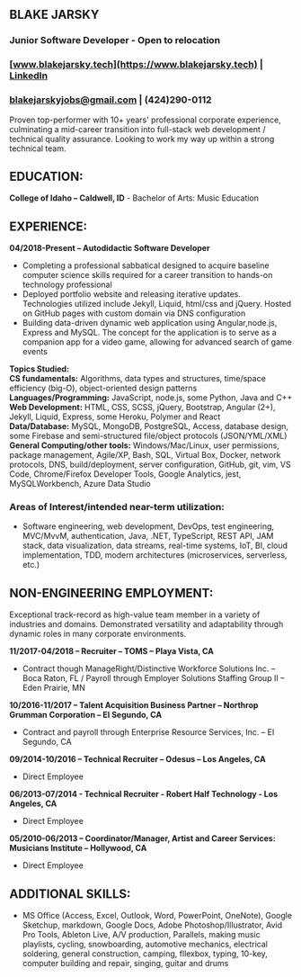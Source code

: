[//]: # (OPEN THIS FILE IN A WEB BROWSER)

## **BLAKE JARSKY**  
### Junior Software Developer - Open to relocation  
### [www.blakejarsky.tech](https://www.blakejarsky.tech) | [LinkedIn](https://linkedin.com/in/blakejarsky)  
### [blakejarskyjobs@gmail.com](mailto:blakejarskyjobs@gmail.com) | (424)290-0112  
  
Proven top-performer with 10+ years' professional corporate experience, culminating a mid-career transition into full-stack web development / technical quality assurance. Looking to work my way up within a strong technical team.  

## **EDUCATION:**  
**College of Idaho – Caldwell, ID** - Bachelor of Arts: Music Education  

## **EXPERIENCE:**  
**04/2018-Present – Autodidactic Software Developer**  

- Completing a professional sabbatical designed to acquire baseline computer science skills required for a career transition to hands-on technology professional  
- Deployed portfolio website and releasing iterative updates. Technologies utilized include Jekyll, Liquid, html/css and jQuery. Hosted on GitHub pages with custom domain via DNS configuration  
- Building data-driven dynamic web application using Angular,node.js, Express and MySQL. The concept for the application is to serve as a companion app for a video game, allowing for advanced search of game events

**Topics Studied:**  
**CS fundamentals:** Algorithms, data types and structures, time/space efficiency (big-O), object-oriented design patterns  
**Languages/Programming:** JavaScript, node.js, some Python, Java and C++  
**Web Development:** HTML, CSS, SCSS, jQuery, Bootstrap, Angular (2+), Jekyll, Liquid, Express, some Heroku, Polymer and React  
**Data/Database:** MySQL, MongoDB, PostgreSQL, Access, database design, some Firebase and semi-structured file/object protocols (JSON/YML/XML)  
**General Computing/other tools:** Windows/Mac/Linux, user permissions, package management, Agile/XP, Bash, SQL, Virtual Box, Docker, network protocols, DNS, build/deployment, server configuration, GitHub, git, vim, VS Code, Chrome/Firefox Developer Tools, Google Analytics, jest, MySQLWorkbench, Azure Data Studio  

### **Areas of Interest/intended near-term utilization:**  
- Software engineering, web development, DevOps, test engineering, MVC/MvvM, authentication, Java, .NET, TypeScript, REST API, JAM stack, data visualization, data streams, real-time systems, IoT, BI, cloud implementation, TDD, modern architectures (microservices, serverless, etc.)  

## **NON-ENGINEERING EMPLOYMENT:**  
Exceptional track-record as high-value team member in a variety of industries and domains. Demonstrated versatility and adaptability through dynamic roles in many corporate environments.

**11/2017-04/2018 – Recruiter – TOMS – Playa Vista, CA**  
- Contract though ManageRight/Distinctive Workforce Solutions Inc. – Boca Raton, FL / Payroll through Employer Solutions Staffing Group II – Eden Prairie, MN

**10/2016-11/2017 – Talent Acquisition Business Partner – Northrop Grumman Corporation – El Segundo, CA**  
- Contract and payroll through Enterprise Resource Services, Inc. – El Segundo, CA

**09/2014-10/2016 – Technical Recruiter – Odesus – Los Angeles, CA**  
- Direct Employee

**06/2013-07/2014 - Technical Recruiter - Robert Half Technology - Los Angeles, CA**  
- Direct Employee

**05/2010-06/2013 – Coordinator/Manager, Artist and Career Services:  Musicians Institute – Hollywood, CA**  
- Direct Employee

## **ADDITIONAL SKILLS:**  
- MS Office (Access, Excel, Outlook, Word, PowerPoint, OneNote), Google Sketchup, markdown, Google Docs, Adobe Photoshop/Illustrator, Avid Pro Tools, Ableton Live, A/V production, Parallels, making music playlists, cycling, snowboarding, automotive mechanics, electrical soldering, general construction, camping, fllexbox, typing, 10-key, computer building and repair, singing, guitar and drums  



